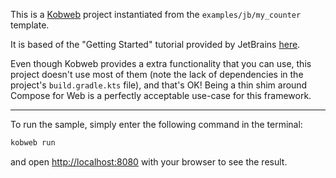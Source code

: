 This is a [Kobweb](https://github.com/varabyte/kobweb) project instantiated from the `examples/jb/my_counter` template.

It is based of the "Getting Started" tutorial provided by JetBrains
[here](https://github.com/JetBrains/compose-jb/tree/master/tutorials/Web/Getting_Started).

Even though Kobweb provides a extra functionality that you can use, this project doesn't use most of them (note the lack
of dependencies in the project's `build.gradle.kts` file), and that's OK! Being a thin shim around Compose for Web is a
perfectly acceptable use-case for this framework.

---

To run the sample, simply enter the following command in the terminal:

```bash
kobweb run
```

and open [http://localhost:8080](http://localhost:8080) with your browser to see the result.